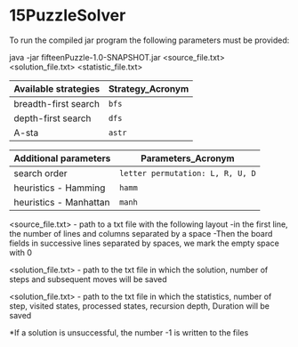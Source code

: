 # 15PuzzleSolver

To run the compiled jar program the following parameters must be provided:

java -jar fifteenPuzzle-1.0-SNAPSHOT.jar <strategy> <additional parameters> <source_file.txt> <solution_file.txt> <statistic_file.txt>
  
| Available strategies    | Strategy_Acronym                         |
| ----------------------- | ---------------------------------------- |
| breadth-first search    | `bfs`                                    |
| depth-first search      | `dfs`                                    |
| A-sta                   | `astr`                                   |

  
| Additional parameters   | Parameters_Acronym                       |
| ----------------------- | ---------------------------------------- |
| search order            | `letter permutation: L, R, U, D`         |
| heuristics - Hamming    | `hamm`                                   |
| heuristics - Manhattan  | `manh`                                   |
  
  <source_file.txt> - path to a txt file with the following layout
  -in the first line, the number of lines and columns separated by a space
  -Then the board fields in successive lines separated by spaces, we mark the empty space with 0
    
  <solution_file.txt> - path to the txt file in which the solution, number of steps and subsequent moves will be saved
    
  <solution_file.txt> - path to the txt file in which the statistics, number of step, visited states, processed states, recursion depth, Duration will be saved

  *If a solution is unsuccessful, the number -1 is written to the files
